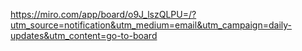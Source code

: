 https://miro.com/app/board/o9J_lszQLPU=/?utm_source=notification&utm_medium=email&utm_campaign=daily-updates&utm_content=go-to-board